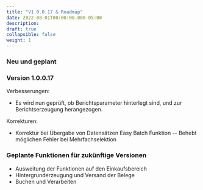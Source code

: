 ```yaml
---
title: "V1.0.0.17 & Roadmap"
date: 2022-08-01T00:00:00.000-05:00
description: 
draft: true
collapsible: false
weight: 1
---
```

### Neu und geplant

### Version 1.0.0.17
Verbesserungen:
 - Es wird nun geprüft, ob Berichtsparameter hinterlegt sind, und zur Berichtserzeugung herangezogen.

Korrekturen:
 - Korrektur bei Übergabe von Datensätzen Easy Batch Funktion
   -- Behebt möglichen Fehler bei Mehrfachselektion

### Geplante Funktionen für zukünftige Versionen
- Ausweitung der Funktionen auf den Einkaufsbereich
- Hintergrunderzeugung und Versand der Belege
- Buchen und Verarbeiten